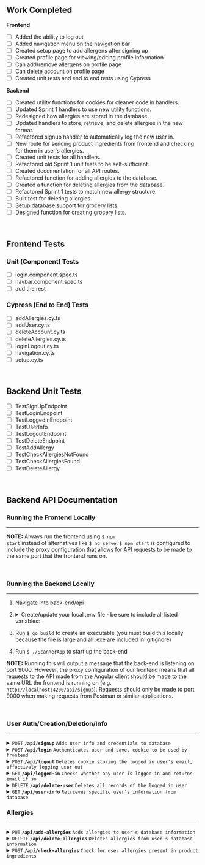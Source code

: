 ## Work Completed

**Frontend**

-   [ ] Added the ability to log out
-   [ ] Added navigation menu on the navigation bar
-   [ ] Created setup page to add allergens after signing up
-   [ ] Created profile page for viewing/editing profile information
-   [ ] Can add/remove allergens on profile page
-   [ ] Can delete account on profile page
-   [ ] Created unit tests and end to end tests using Cypress

**Backend**

-   [ ] Created utility functions for cookies for cleaner code in handlers.
-   [ ] Updated Sprint 1 handlers to use new utility functions.
-   [ ] Redesigned how allergies are stored in the database.
-   [ ] Updated handlers to store, retrieve, and delete allergies in the new format.
-   [ ] Refactored signup handler to automatically log the new user in.
-   [ ] New route for sending product ingredients from frontend and checking for them in user's allergies.
-   [ ] Created unit tests for all handlers.
-   [ ] Refactored old Sprint 1 unit tests to be self-sufficient.
-   [ ] Created documentation for all API routes.
-   [ ] Refactored function for adding allergies to the database.
-   [ ] Created a function for deleting allergies from the database. 
-   [ ] Refactored Sprint 1 tests to match new allergy structure.
-   [ ] Built test for deleting allergies.
-   [ ] Setup database support for grocery lists.
-   [ ] Designed function for creating grocery lists.

<br/>

## Frontend Tests

### Unit (Component) Tests

-   [ ] login.component.spec.ts
-   [ ] navbar.component.spec.ts
-   [ ] add the rest

### Cypress (End to End) Tests

-   [ ] addAllergies.cy.ts
-   [ ] addUser.cy.ts
-   [ ] deleteAccount.cy.ts
-   [ ] deleteAllergies.cy.ts
-   [ ] loginLogout.cy.ts
-   [ ] navigation.cy.ts
-   [ ] setup.cy.ts

<br/>

## Backend Unit Tests

-   [ ] TestSignUpEndpoint
-   [ ] TestLoginEndpoint
-   [ ] TestLoggedInEndpoint
-   [ ] TestUserInfo
-   [ ] TestLogoutEndpoint
-   [ ] TestDeleteEndpoint
-   [ ] TestAddAllergy
-   [ ] TestCheckAllergiesNotFound
-   [ ] TestCheckAllergiesFound
-   [ ] TestDeleteAllergy

<br/>

## Backend API Documentation

### Running the Frontend Locally

---

**NOTE:** Always run the frontend using <code>$ npm start</code> instead of alternatives like <code>$ ng serve</code>. <code>$ npm start</code> is configured to include the proxy configuration that allows for API requests to be made to the same port that the frontend runs on.

<br/>

### Running the Backend Locally

---

1.  Navigate into back-end/api
2.  <details>
    <summary>Create/update your local .env file - be sure to include all listed variables:</summary>

    > | name         | value (do not wrap these in quotes)  |
    > | ------------ | ------------------------------------ |
    > | `SECRET_KEY` | use key generator to create your own |
    > | `PORT`       | 9000                                 |

    </details>

3.  Run <code>$ go build</code> to create an executable (you must build this locally because the file is large and all .exe are included in .gitignore)
4.  Run <code>$ ./ScannerApp</code> to start up the back-end

**NOTE:** Running this will output a message that the back-end is listening on port 9000. However, the proxy configuration of our frontend means that all requests to the API made from the Angular client should be made to the same URL the frontend is running on (e.g. <code>http://localhost:4200/api/signup</code>). Requests should only be made to port 9000 when making requests from Postman or similar applications.

<br/>

### User Auth/Creation/Deletion/Info

---

<details>
    <summary><code>POST</code> <code><b>/api/signup</b></code> <code>Adds user info and credentials to database</code></summary>

##### Parameters

> | name        | type     | data type | description |
> | ----------- | -------- | --------- | ----------- |
> | `firstname` | required | string    | N/A         |
> | `lastname`  | required | string    | N/A         |
> | `email`     | required | string    | N/A         |
> | `password`  | required | string    | N/A         |

##### Responses

> | http code | content-type       | response                                                  |
> | --------- | ------------------ | --------------------------------------------------------- |
> | `201`     | `application/json` | `{"message":"User successfully created"}`                 |
> | `400`     | `application/json` | `{"message":"All fields are required"}`                   |
> | `409`     | `application/json` | `{"message":"Email is already registered to an account"}` |
> | `500`     | `application/json` | `{"message":"Could not generate password hash"}`          |
> | `500`     | `application/json` | `{"message":"Error decoding JSON body"}`                  |

</details>

<details>
    <summary><code>POST</code> <code><b>/api/login</b></code> <code>Authenticates user and saves cookie to be used by frontend</code></summary>

##### Parameters

> | name       | type     | data type | description |
> | ---------- | -------- | --------- | ----------- |
> | `email`    | required | string    | N/A         |
> | `password` | required | string    | N/A         |

##### Responses

> | http code | content-type       | response                                            |
> | --------- | ------------------ | --------------------------------------------------- |
> | `202`     | `application/json` | `{"message":"User successfully logged in"}`         |
> | `400`     | `application/json` | `{"message":"Email not registered to any account"}` |
> | `401`     | `application/json` | `{"message":"Incorrect password"}`                  |
> | `500`     | `application/json` | `{"message":"Error creating JWT"}`                  |
> | `500`     | `application/json` | `{"message":"Error decoding JSON body"}`            |

</details>

<details>
    <summary><code>POST</code> <code><b>/api/logout</b></code> <code>Deletes cookie storing the logged in user's email, effectively logging user out</code></summary>

##### Parameters

> `none (the user currently logged in will be logged out)`

##### Responses

> | http code | content-type       | response                                                                             |
> | --------- | ------------------ | ------------------------------------------------------------------------------------ |
> | `200`     | `application/json` | `{"email": "*email that was logged out*", "message":"User successfully logged out"}` |
> | `400`     | `application/json` | `{"message":"No user logged in"}`                                                    |
> | `400`     | `application/json` | `{"message":"Other cookie-related error"}`                                           |
> | `500`     | `application/json` | `{"message":"Error parsing JWT"}`                                                    |
> | `500`     | `application/json` | `{"message":"Other JWT-related error"}`                                              |

</details>

<details>
    <summary><code>GET</code> <code><b>/api/logged-in</b></code> <code>Checks whether any user is logged in and returns email if so</code></summary>

##### Parameters

> `none`

##### Responses

> | http code | content-type       | response                                                                         |
> | --------- | ------------------ | -------------------------------------------------------------------------------- |
> | `200`     | `application/json` | `{"email":"*current email logged in*", "message":"User is currently logged in"}` |
> | `401`     | `application/json` | `{"message":"No user logged in"}`                                                |
> | `500`     | `application/json` | `{"message":"Error parsing JWT"}`                                                |
> | `500`     | `application/json` | `{"message":"Error decoding JSON body"}`                                         |

</details>

<details>
    <summary><code>DELETE</code> <code><b>/api/delete-user</b></code> <code>Deletes all records of the logged in user</code></summary>

##### Parameters

> `none (the user currently logged in will be logged out)`

##### Responses

> | http code | content-type       | response                                                                               |
> | --------- | ------------------ | -------------------------------------------------------------------------------------- |
> | `200`     | `application/json` | `{"email": "*email of user that was deleted*", "message":"User successfully deleted"}` |
> | `400`     | `application/json` | `{"message":"No user logged in"}`                                                      |
> | `400`     | `application/json` | `{"message":"Other cookie-related error"}`                                             |
> | `500`     | `application/json` | `{"message":"Error parsing JWT"}`                                                      |
> | `500`     | `application/json` | `{"message":"Other JWT-related error"}`                                                |

</details>

<details>
    <summary><code>GET</code> <code><b>/api/user-info</b></code> <code>Retrieves specific user's information from database</code></summary>

##### Parameters

> `none`

##### Responses

> | http code | content-type       | response                                                                                                                                                                                     |
> | --------- | ------------------ | -------------------------------------------------------------------------------------------------------------------------------------------------------------------------------------------- |
> | `200`     | `application/json` | `{"firstname":"*user's first name*"`<br>`"lastname":"*user's last name*"`<br> `"email":"*user's email*"`<br> `"password":"*user's password*"`<br> `"allergies":"*comma delimited or NONE*"}` |
> | `400`     | `application/json` | `{"message":"No user logged in"}`                                                                                                                                                            |
> | `400`     | `application/json` | `{"message":"Other cookie-related error"}`                                                                                                                                                   |
> | `404`     | `application/json` | `{"message":"User Not Found"}`                                                                                                                                                               |
> | `500`     | `application/json` | `{"message":"Error parsing JWT"}`                                                                                                                                                            |
> | `500`     | `application/json` | `{"message":"Other JWT-related error"}`                                                                                                                                                      |

</details>

### Allergies

---

<details>
    <summary><code>PUT</code> <code><b>/api/add-allergies</b></code> <code>Adds allergies to user's database information</code></summary>

##### Parameters

> | name        | type     | data type | description                                    |
> | ----------- | -------- | --------- | ---------------------------------------------- |
> | `allergies` | required | string    | allergies that are to be added to the database |

##### Responses

> | http code | content-type       | response                                                                              |
> | --------- | ------------------ | ------------------------------------------------------------------------------------- |
> | `200`     | `application/json` | `{"addedAllergies":"*new allergies*", "existingAllergies":"*preexisting allergies*"}` |
> | `400`     | `application/json` | `{"message":"No user logged in"}`                                                     |
> | `400`     | `application/json` | `{"message":"Other cookie-related error"}`                                            |
> | `500`     | `application/json` | `{"message":"Error parsing JWT"}`                                                     |
> | `500`     | `application/json` | `{"message":"Other JWT-related error"}`                                               |

</details>

<details>
    <summary><code>DELETE</code> <code><b>/api/delete-allergies</b></code> <code>Deletes allergies from user's database information</code></summary>

##### Parameters

> | name        | type     | data type | description                                        |
> | ----------- | -------- | --------- | -------------------------------------------------- |
> | `allergies` | required | string    | allergies that are to be deleted from the database |

##### Responses

> | http code | content-type       | response                                                                                  |
> | --------- | ------------------ | ----------------------------------------------------------------------------------------- |
> | `200`     | `application/json` | `{"deletedAllergies":"*new allergies*", "notDeletedAllergies":"*preexisting allergies*"}` |
> | `400`     | `application/json` | `{"message":"No user logged in"}`                                                         |
> | `400`     | `application/json` | `{"message":"Other cookie-related error"}`                                                |
> | `500`     | `application/json` | `{"message":"Error parsing JWT"}`                                                         |
> | `500`     | `application/json` | `{"message":"Other JWT-related error"}`                                                   |

</details>

<details>
    <summary><code>POST</code> <code><b>/api/check-allergies</b></code> <code>Check for user allergies present in product ingredients</code></summary>

##### Parameters

> | name          | type     | data type | description                                                                |
> | ------------- | -------- | --------- | -------------------------------------------------------------------------- |
> | `ingredients` | required | string    | product ingredients, comma-delimited without spaces (e.g. "milk,eggs,soy") |

##### Responses

> | http code | content-type       | response                                                                    |
> | --------- | ------------------ | --------------------------------------------------------------------------- |
> | `200`     | `application/json` | `{"allergies":"*allergies found in ingredients","allergiesPresent":"true"}` |
> | `200`     | `application/json` | `{"allergiesPresent":"false"}`                                              |
> | `400`     | `application/json` | `{"message":"No user logged in"}`                                           |
> | `400`     | `application/json` | `{"message":"Other cookie-related error"}`                                  |
> | `500`     | `application/json` | `{"message":"Error parsing JWT"}`                                           |
> | `500`     | `application/json` | `{"message":"Other JWT-related error"}`                                     |
> | `500`     | `application/json` | `{"message":"Error searching for user allergies"}`                          |
> | `500`     | `application/json` | `{"message":"Error decoding JSON body"}`                                    |

</details>
